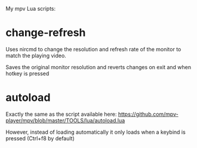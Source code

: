 My mpv Lua scripts:

# change-refresh #

Uses nircmd to change the resolution and refresh rate of the monitor to match the playing video.

Saves the original monitor resolution and reverts changes on exit and when hotkey is pressed

# autoload #
Exactly the same as the script available here: https://github.com/mpv-player/mpv/blob/master/TOOLS/lua/autoload.lua

However, instead of loading automatically it only loads when a keybind is pressed (Ctrl+f8 by default)